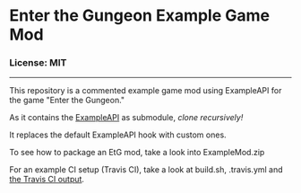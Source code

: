 # Enter the Gungeon Example Game Mod
### License: MIT

----

This repository is a commented example game mod using ExampleAPI for the game "Enter the Gungeon."

As it contains the [ExampleAPI](https://github.com/ModTheGungeon/ETGMod.ExampleAPI) as submodule, *clone recursively!*

It replaces the default ExampleAPI hook with custom ones.

To see how to package an EtG mod, take a look into ExampleMod.zip

For an example CI setup (Travis CI), take a look at build.sh, .travis.yml and [the Travis CI output](https://travis-ci.org/ModTheGungeon/ETGMod.ExampleMod).
